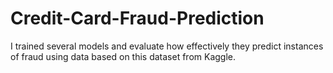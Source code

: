 # Credit-Card-Fraud-Prediction
I trained several models and evaluate how effectively they predict instances of fraud using data based on this dataset from Kaggle.
